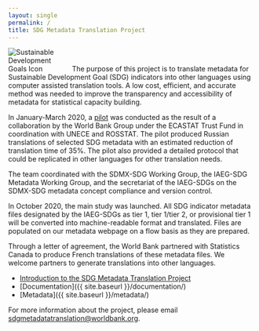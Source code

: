 ```yaml
---
layout: single
permalink: /
title: SDG Metadata Translation Project
---
```

<img alt="Sustainable Development Goals Icon" src="{{ site.baseurl }}/assets/img/sdg-icon.png" class="align-left" style="max-width:25%" />
The purpose of this project is to translate metadata for Sustainable Development Goal (SDG) indicators into other languages using computer assisted translation tools. A low cost, efficient, and accurate method was needed to improve the transparency and accessibility of metadata for statistical capacity building.

In January-March 2020, a [pilot](/sdg-metadata/pilot/) was conducted as the result of a collaboration by the World Bank Group under the ECASTAT Trust Fund in coordination with UNECE and ROSSTAT. The pilot produced Russian translations of selected SDG metadata with an estimated reduction of translation time of 35%. The pilot also provided a detailed protocol that could be replicated in other languages for other translation needs.

The team coordinated with the SDMX-SDG Working Group, the IAEG-SDG Metadata Working Group, and the secretariat of the IAEG-SDGs on the SDMX-SDG metadata concept compliance and version control.

In October 2020, the main study was launched. All SDG indicator metadata files designated by the IAEG-SDGs as tier 1, tier 1/tier 2, or provisional tier 1 will be converted into machine-readable format and translated. Files are populated on our metadata webpage on a flow basis as they are prepared. 

Through a letter of agreement, the World Bank partnered with Statistics Canada to produce French translations of these metadata files. We welcome partners to generate translations into other languages.

* [Introduction to the SDG Metadata Translation Project](https://docs.google.com/presentation/d/16W8f9ryGaTU8rfMls2eszonv3u1O173rpGHnPhmxT4E/edit?usp=sharing)
* [Documentation]({{ site.baseurl }}/documentation/)
* [Metadata]({{ site.baseurl }}/metadata/)

For more information about the project, please email <sdgmetadatatranslation@worldbank.org>.
